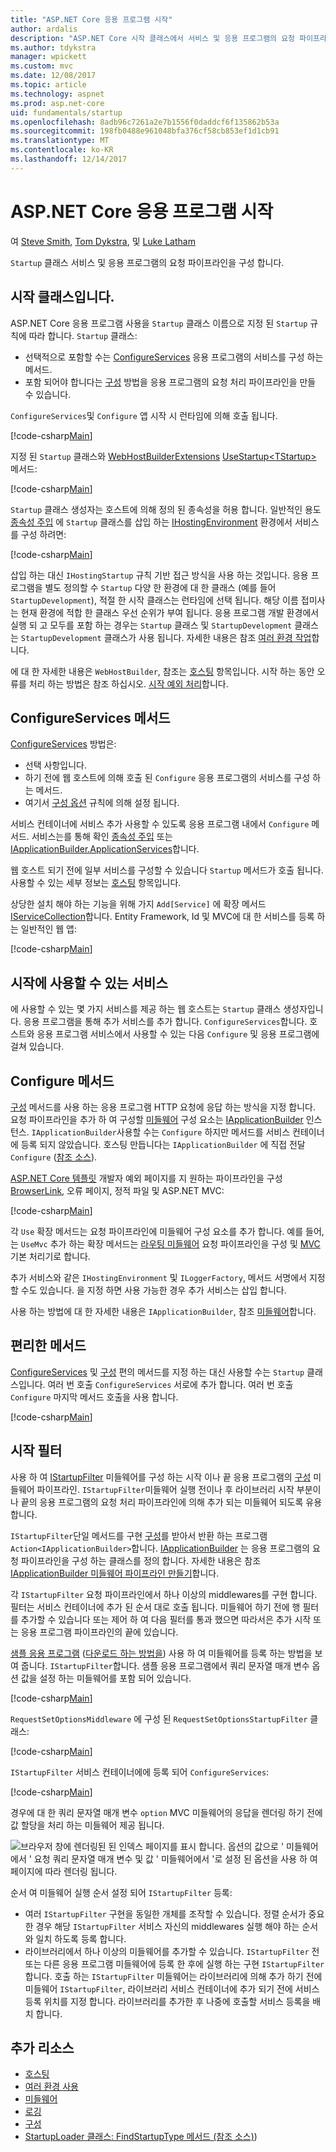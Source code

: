 ```yaml
---
title: "ASP.NET Core 응용 프로그램 시작"
author: ardalis
description: "ASP.NET Core 시작 클래스에서 서비스 및 응용 프로그램의 요청 파이프라인을 구성 하는 방법을 검색 합니다."
ms.author: tdykstra
manager: wpickett
ms.custom: mvc
ms.date: 12/08/2017
ms.topic: article
ms.technology: aspnet
ms.prod: asp.net-core
uid: fundamentals/startup
ms.openlocfilehash: 8adb96c7261a2e7b1556f0daddcf6f135862b53a
ms.sourcegitcommit: 198fb0488e961048bfa376cf58cb853ef1d1cb91
ms.translationtype: MT
ms.contentlocale: ko-KR
ms.lasthandoff: 12/14/2017
---
```

# <a name="application-startup-in-aspnet-core"></a>ASP.NET Core 응용 프로그램 시작

여 [Steve Smith](https://ardalis.com), [Tom Dykstra](https://github.com/tdykstra), 및 [Luke Latham](https://github.com/guardrex)

`Startup` 클래스 서비스 및 응용 프로그램의 요청 파이프라인을 구성 합니다.

## <a name="the-startup-class"></a>시작 클래스입니다.

ASP.NET Core 응용 프로그램 사용을 `Startup` 클래스 이름으로 지정 된 `Startup` 규칙에 따라 합니다. `Startup` 클래스:

* 선택적으로 포함할 수는 [ConfigureServices](/dotnet/api/microsoft.aspnetcore.hosting.startupbase.configureservices) 응용 프로그램의 서비스를 구성 하는 메서드.
* 포함 되어야 합니다는 [구성](/dotnet/api/microsoft.aspnetcore.hosting.startupbase.configure) 방법을 응용 프로그램의 요청 처리 파이프라인을 만들 수 있습니다.

`ConfigureServices`및 `Configure` 앱 시작 시 런타임에 의해 호출 됩니다.

[!code-csharp[Main](startup/snapshot_sample/Startup1.cs)]

지정 된 `Startup` 클래스와 [WebHostBuilderExtensions](/dotnet/api/Microsoft.AspNetCore.Hosting.WebHostBuilderExtensions) [UseStartup&lt;TStartup&gt; ](/dotnet/api/microsoft.aspnetcore.hosting.webhostbuilderextensions.usestartup#Microsoft_AspNetCore_Hosting_WebHostBuilderExtensions_UseStartup__1_Microsoft_AspNetCore_Hosting_IWebHostBuilder_) 메서드:

[!code-csharp[Main](../common/samples/WebApplication1DotNetCore2.0App/Program.cs?name=snippet_Main&highlight=10)]

`Startup` 클래스 생성자는 호스트에 의해 정의 된 종속성을 허용 합니다. 일반적인 용도 [종속성 주입](xref:fundamentals/dependency-injection) 에 `Startup` 클래스를 삽입 하는 [IHostingEnvironment](/dotnet/api/Microsoft.AspNetCore.Hosting.IHostingEnvironment) 환경에서 서비스를 구성 하려면:

[!code-csharp[Main](startup/snapshot_sample/Startup2.cs)]

삽입 하는 대신 `IHostingStartup` 규칙 기반 접근 방식을 사용 하는 것입니다. 응용 프로그램을 별도 정의할 수 `Startup` 다양 한 환경에 대 한 클래스 (예를 들어 `StartupDevelopment`), 적절 한 시작 클래스는 런타임에 선택 됩니다. 해당 이름 접미사는 현재 환경에 적합 한 클래스 우선 순위가 부여 됩니다. 응용 프로그램 개발 환경에서 실행 되 고 모두를 포함 하는 경우는 `Startup` 클래스 및 `StartupDevelopment` 클래스는 `StartupDevelopment` 클래스가 사용 됩니다. 자세한 내용은 참조 [여러 환경 작업](xref:fundamentals/environments#startup-conventions)합니다.

에 대 한 자세한 내용은 `WebHostBuilder`, 참조는 [호스팅](xref:fundamentals/hosting) 항목입니다. 시작 하는 동안 오류를 처리 하는 방법은 참조 하십시오. [시작 예외 처리](xref:fundamentals/error-handling#startup-exception-handling)합니다.

## <a name="the-configureservices-method"></a>ConfigureServices 메서드

[ConfigureServices](/dotnet/api/microsoft.aspnetcore.hosting.startupbase.configureservices) 방법은:

* 선택 사항입니다.
* 하기 전에 웹 호스트에 의해 호출 된 `Configure` 응용 프로그램의 서비스를 구성 하는 메서드.
* 여기서 [구성 옵션](xref:fundamentals/configuration/index) 규칙에 의해 설정 됩니다.

서비스 컨테이너에 서비스 추가 사용할 수 있도록 응용 프로그램 내에서 `Configure` 메서드. 서비스는를 통해 확인 [종속성 주입](xref:fundamentals/dependency-injection) 또는 [IApplicationBuilder.ApplicationServices](/dotnet/api/microsoft.aspnetcore.builder.iapplicationbuilder.applicationservices)합니다.

웹 호스트 되기 전에 일부 서비스를 구성할 수 있습니다 `Startup` 메서드가 호출 됩니다. 사용할 수 있는 세부 정보는 [호스팅](xref:fundamentals/hosting) 항목입니다. 

상당한 설치 해야 하는 기능을 위해 가지 `Add[Service]` 에 확장 메서드 [IServiceCollection](/dotnet/api/Microsoft.Extensions.DependencyInjection.IServiceCollection)합니다. Entity Framework, Id 및 MVC에 대 한 서비스를 등록 하는 일반적인 웹 앱:

[!code-csharp[Main](../common/samples/WebApplication1/Startup.cs?highlight=4,7,11&start=40&end=55)]

## <a name="services-available-in-startup"></a>시작에 사용할 수 있는 서비스

에 사용할 수 있는 몇 가지 서비스를 제공 하는 웹 호스트는 `Startup` 클래스 생성자입니다. 응용 프로그램을 통해 추가 서비스를 추가 합니다. `ConfigureServices`합니다. 호스트와 응용 프로그램 서비스에서 사용할 수 있는 다음 `Configure` 및 응용 프로그램에 걸쳐 있습니다.

## <a name="the-configure-method"></a>Configure 메서드

[구성](/dotnet/api/microsoft.aspnetcore.hosting.startupbase.configure) 메서드를 사용 하는 응용 프로그램 HTTP 요청에 응답 하는 방식을 지정 합니다. 요청 파이프라인을 추가 하 여 구성할 [미들웨어](xref:fundamentals/middleware) 구성 요소는 [IApplicationBuilder](/dotnet/api/microsoft.aspnetcore.builder.iapplicationbuilder) 인스턴스. `IApplicationBuilder`사용할 수는 `Configure` 하지만 메서드를 서비스 컨테이너에 등록 되지 않았습니다. 호스팅 만듭니다는 `IApplicationBuilder` 에 직접 전달 `Configure` ([참조 소스](https://github.com/aspnet/Hosting/blob/release/2.0.0/src/Microsoft.AspNetCore.Hosting/Internal/WebHost.cs#L179-L192)).

[ASP.NET Core 템플릿](/dotnet/core/tools/dotnet-new) 개발자 예외 페이지를 지 원하는 파이프라인을 구성 [BrowserLink](http://vswebessentials.com/features/browserlink), 오류 페이지, 정적 파일 및 ASP.NET MVC:

[!code-csharp[Main](../common/samples/WebApplication1DotNetCore2.0App/Startup.cs?range=28-48&highlight=5,6,10,13,15)]

각 `Use` 확장 메서드는 요청 파이프라인에 미들웨어 구성 요소를 추가 합니다. 예를 들어,는 `UseMvc` 추가 하는 확장 메서드는 [라우팅 미들웨어](xref:fundamentals/routing) 요청 파이프라인을 구성 및 [MVC](xref:mvc/overview) 기본 처리기로 합니다.

추가 서비스와 같은 `IHostingEnvironment` 및 `ILoggerFactory`, 메서드 서명에서 지정할 수도 있습니다. 을 지정 하면 사용 가능한 경우 추가 서비스는 삽입 합니다.

사용 하는 방법에 대 한 자세한 내용은 `IApplicationBuilder`, 참조 [미들웨어](xref:fundamentals/middleware)합니다.

## <a name="convenience-methods"></a>편리한 메서드

[ConfigureServices](/dotnet/api/microsoft.aspnetcore.hosting.iwebhostbuilder.configureservices) 및 [구성](/dotnet/api/microsoft.aspnetcore.hosting.webhostbuilderextensions.configure) 편의 메서드를 지정 하는 대신 사용할 수는 `Startup` 클래스입니다. 여러 번 호출 `ConfigureServices` 서로에 추가 합니다. 여러 번 호출 `Configure` 마지막 메서드 호출을 사용 합니다.

[!code-csharp[Main](startup/snapshot_sample/Program.cs?highlight=16,20)]

## <a name="startup-filters"></a>시작 필터

사용 하 여 [IStartupFilter](/dotnet/api/microsoft.aspnetcore.hosting.istartupfilter) 미들웨어를 구성 하는 시작 이나 끝 응용 프로그램의 [구성](#the-configure-method) 미들웨어 파이프라인. `IStartupFilter`미들웨어 실행 전이나 후 라이브러리 시작 부분이 나 끝의 응용 프로그램의 요청 처리 파이프라인에 의해 추가 되는 미들웨어 되도록 유용 합니다.

`IStartupFilter`단일 메서드를 구현 [구성](/dotnet/api/microsoft.aspnetcore.hosting.istartupfilter.configure)를 받아서 반환 하는 프로그램 `Action<IApplicationBuilder>`합니다. [IApplicationBuilder](/dotnet/api/microsoft.aspnetcore.builder.iapplicationbuilder) 는 응용 프로그램의 요청 파이프라인을 구성 하는 클래스를 정의 합니다. 자세한 내용은 참조 [IApplicationBuilder 미들웨어 파이프라인 만들기](xref:fundamentals/middleware#creating-a-middleware-pipeline-with-iapplicationbuilder)합니다.

각 `IStartupFilter` 요청 파이프라인에서 하나 이상의 middlewares를 구현 합니다. 필터는 서비스 컨테이너에 추가 된 순서 대로 호출 됩니다. 미들웨어 하기 전에 행 필터를 추가할 수 있습니다 또는 제어 하 여 다음 필터를 통과 했으면 따라서은 추가 시작 또는 응용 프로그램 파이프라인의 끝에 있습니다.

[샘플 응용 프로그램](https://github.com/aspnet/Docs/tree/master/aspnetcore/fundamentals/startup/sample/) ([다운로드 하는 방법을](xref:tutorials/index#how-to-download-a-sample)) 사용 하 여 미들웨어를 등록 하는 방법을 보여 줍니다. `IStartupFilter`합니다. 샘플 응용 프로그램에서 쿼리 문자열 매개 변수 옵션 값을 설정 하는 미들웨어를 포함 되어 있습니다.

[!code-csharp[Main](startup/sample/RequestSetOptionsMiddleware.cs?name=snippet1)]

`RequestSetOptionsMiddleware` 에 구성 된 `RequestSetOptionsStartupFilter` 클래스:

[!code-csharp[Main](startup/sample/RequestSetOptionsStartupFilter.cs?name=snippet1&highlight=7)]

`IStartupFilter` 서비스 컨테이너에에 등록 되어 `ConfigureServices`:

[!code-csharp[Main](startup/sample/Startup.cs?name=snippet1&highlight=3)]

경우에 대 한 쿼리 문자열 매개 변수 `option` MVC 미들웨어의 응답을 렌더링 하기 전에 값 할당을 처리 하는 미들웨어 제공 됩니다.

![브라우저 창에 렌더링된 된 인덱스 페이지를 표시 합니다. 옵션의 값으로 ' 미들웨어에서 ' 요청 쿼리 문자열 매개 변수 및 값 ' 미들웨어에서 '로 설정 된 옵션을 사용 하 여 페이지에 따라 렌더링 됩니다.](startup/_static/index.png)

순서 여 미들웨어 실행 순서 설정 되어 `IStartupFilter` 등록:

* 여러 `IStartupFilter` 구현을 동일한 개체를 조작할 수 있습니다. 정렬 순서가 중요 한 경우 해당 `IStartupFilter` 서비스 자신의 middlewares 실행 해야 하는 순서와 일치 하도록 등록 합니다.
* 라이브러리에서 하나 이상의 미들웨어를 추가할 수 있습니다. `IStartupFilter` 전 또는 다른 응용 프로그램 미들웨어에 등록 한 후에 실행 하는 구현 `IStartupFilter`합니다. 호출 하는 `IStartupFilter` 미들웨어는 라이브러리에 의해 추가 하기 전에 미들웨어 `IStartupFilter`, 라이브러리 서비스 컨테이너에 추가 되기 전에 서비스 등록 위치를 지정 합니다. 라이브러리를 추가한 후 나중에 호출할 서비스 등록을 배치 합니다.

## <a name="additional-resources"></a>추가 리소스

* [호스팅](xref:fundamentals/hosting)
* [여러 환경 사용](xref:fundamentals/environments)
* [미들웨어](xref:fundamentals/middleware)
* [로깅](xref:fundamentals/logging/index)
* [구성](xref:fundamentals/configuration/index)
* [StartupLoader 클래스: FindStartupType 메서드 (참조 소스)](https://github.com/aspnet/Hosting/blob/rel/2.0.0/src/Microsoft.AspNetCore.Hosting/Internal/StartupLoader.cs#L66-L116))
